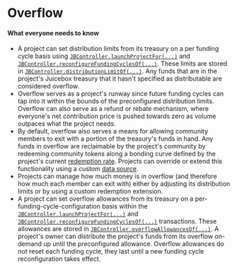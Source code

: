 # Overflow

#### What everyone needs to know

* A project can set distribution limits from its treasury on a per funding cycle basis using [`JBController.launchProjectFor(...)`](/dev/api/contracts/or-controllers/jbcontroller/write/launchprojectfor.md) and [`JBController.reconfigureFundingCyclesOf(...)`](/dev/api/contracts/or-controllers/jbcontroller/write/reconfigurefundingcyclesof.md). These limits are stored in [`JBController.distributionLimitOf(...)`](/dev/api/contracts/or-controllers/jbcontroller/read/distributionlimitof.md). Any funds that are in the project's Juicebox treasury that it hasn't specified as distributable are considered overflow.
* Overflow serves as a project's runway since future funding cycles can tap into it within the bounds of the preconfigured distribution limits. Overflow can also serve as a refund or rebate mechanism, where everyone's net contribution price is pushed towards zero as volume outpaces what the project needs. 
* By default, overflow also serves a means for allowing community members to exit with a portion of the treasury's funds in hand. Any funds in overflow are reclaimable by the project's community by redeeming community tokens along a bonding curve defined by the project's current [redemption rate](redemption-rate.md). Projects can override or extend this functionality using a custom [data source](data-source.md).
* Projects can manage how much money is in overflow (and therefore how much each member can exit with) either by adjusting its distribution limits or by using a custom redemption extension.
* A project can set overflow allowances from its treasury on a per-funding-cycle-configuration basis within the [`JBController.launchProjectFor(...)`](/dev/api/contracts/or-controllers/jbcontroller/write/launchprojectfor.md) and [`JBController.reconfigureFundingCyclesOf(...)`](/dev/api/contracts/or-controllers/jbcontroller/write/reconfigurefundingcyclesof.md) transactions. These allowances are stored in [`JBController.overflowAllowancesOf(...)`](/dev/api/contracts/or-controllers/jbcontroller/read/overflowallowanceof.md). A project's owner can distribute the project's funds from its overflow on-demand up until the preconfigured allowance. Overflow allowances do not reset each funding cycle, they last until a new funding cycle reconfiguration takes effect.

